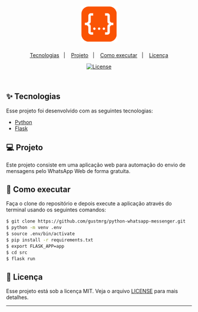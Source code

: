 <h1 align="center">
  <img alt="Web API Logo" title="Web API Logo" src="https://github.com/gustmrg/rinha-backend-api/blob/main/misc/img/api-logo.png" width="100px" />
</h1>

<p align="center">
  <a href="#-tecnologias">Tecnologias</a>&nbsp;&nbsp;&nbsp;|&nbsp;&nbsp;&nbsp;
  <a href="#-projeto">Projeto</a>&nbsp;&nbsp;&nbsp;|&nbsp;&nbsp;&nbsp;
  <a href="#-como-executar">Como executar</a>&nbsp;&nbsp;&nbsp;|&nbsp;&nbsp;&nbsp;
  <a href="#-licença">Licença</a>
</p>

<p align="center">
  <a href="LICENSE"><img  src="https://img.shields.io/static/v1?label=License&message=MIT&color=22c55e&labelColor=202024" alt="License"></a>
</p>

<br>

## ✨ Tecnologias

Esse projeto foi desenvolvido com as seguintes tecnologias:

- [Python](https://www.python.org/)
- [Flask](https://flask.palletsprojects.com/en/3.0.x/)

## 💻 Projeto

Este projeto consiste em uma aplicação web para automação do envio de mensagens pelo WhatsApp Web de forma gratuita.

## 🚀 Como executar

Faça o clone do repositório e depois execute a aplicação através do terminal usando os seguintes comandos:

```bash
$ git clone https://github.com/gustmrg/python-whatsapp-messenger.git
$ python -m venv .env
$ source .env/bin/activate
$ pip install -r requirements.txt
$ export FLASK_APP=app
$ cd src
$ flask run
```

## 📄 Licença

Esse projeto está sob a licença MIT. Veja o arquivo [LICENSE](LICENSE.md) para mais detalhes.

---